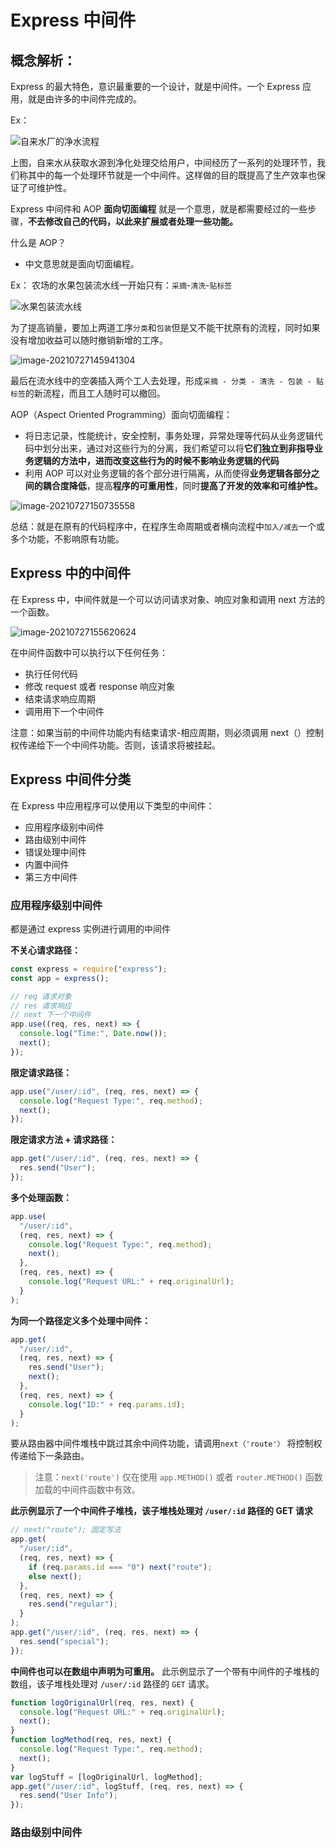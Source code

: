 # Express 中间件

## 概念解析：

Express 的最大特色，意识最重要的一个设计，就是中间件。一个 Express 应用，就是由许多的中间件完成的。

Ex：

![自来水厂的净水流程](./img/image-20210727144709748.png)

上图，自来水从获取水源到净化处理交给用户，中间经历了一系列的处理环节，我们称其中的每一个处理环节就是一个中间件。这样做的目的既提高了生产效率也保证了可维护性。

Express 中间件和 AOP **面向切面编程** 就是一个意思，就是都需要经过的一些步骤，**不去修改自己的代码，以此来扩展或者处理一些功能。**

什么是 AOP？

- 中文意思就是面向切面编程。

Ex：
农场的水果包装流水线一开始只有：`采摘`-`清洗`-`贴标签`

![水果包装流水线](./img/image-20210727145628812.png)

为了提高销量，要加上两道工序`分类`和`包装`但是又不能干扰原有的流程，同时如果没有增加收益可以随时撤销新增的工序。

![image-20210727145941304](./img/image-20210727145941304.png)

最后在流水线中的空袭插入两个工人去处理，形成`采摘 - 分类 - 清洗 - 包装 - 贴标签`的新流程，而且工人随时可以撤回。

AOP（Aspect Oriented Programming）面向切面编程：

- 将日志记录，性能统计，安全控制，事务处理，异常处理等代码从业务逻辑代码中划分出来，通过对这些行为的分离，我们希望可以将**它们独立到非指导业务逻辑的方法中，进而改变这些行为的时候不影响业务逻辑的代码**
- 利用 AOP 可以对业务逻辑的各个部分进行隔离，从而使得**业务逻辑各部分之间的耦合度降低**，提高**程序的可重用性**，同时**提高了开发的效率和可维护性。**

![image-20210727150735558](./img/image-20210727150735558.png)

总结：就是在原有的代码程序中，在程序生命周期或者横向流程中`加入/减去`一个或多个功能，不影响原有功能。

## Express 中的中间件

在 Express 中，中间件就是一个可以访问请求对象、响应对象和调用 next 方法的一个函数。

![image-20210727155620624](./img/image-20210727155620624.png)

在中间件函数中可以执行以下任何任务：

- 执行任何代码
- 修改 request 或者 response 响应对象
- 结束请求响应周期
- 调用用下一个中间件

注意：如果当前的中间件功能内有结束请求-相应周期，则必须调用 next（）控制权传递给下一个中间件功能。否则，该请求将被挂起。

## Express 中间件分类

在 Express 中应用程序可以使用以下类型的中间件：

- 应用程序级别中间件
- 路由级别中间件
- 错误处理中间件
- 内置中间件
- 第三方中间件

### 应用程序级别中间件

都是通过 express 实例进行调用的中间件

**不关心请求路径：**

```js
const express = require("express");
const app = express();

// req 请求对象
// res 请求响应
// next 下一个中间件
app.use((req, res, next) => {
  console.log("Time:", Date.now());
  next();
});
```

**限定请求路径：**

```js
app.use("/user/:id", (req, res, next) => {
  console.log("Request Type:", req.method);
  next();
});
```

**限定请求方法 + 请求路径：**

```js
app.get("/user/:id", (req, res, next) => {
  res.send("User");
});
```

**多个处理函数：**

```js
app.use(
  "/user/:id",
  (req, res, next) => {
    console.log("Request Type:", req.method);
    next();
  },
  (req, res, next) => {
    console.log("Request URL:" + req.originalUrl);
  }
);
```

**为同一个路径定义多个处理中间件：**

```js
app.get(
  "/user/:id",
  (req, res, next) => {
    res.send("User");
    next();
  },
  (req, res, next) => {
    console.log("ID:" + req.params.id);
  }
);
```

要从路由器中间件堆栈中跳过其余中间件功能，请调用`next（'route'）` 将控制权传递给下一条路由。

> 注意：`next('route')` 仅在使用 `app.METHOD()` 或者 `router.METHOD()` 函数加载的中间件函数中有效。

**此示例显示了一个中间件子堆栈，该子堆栈处理对 `/user/:id` 路径的 GET 请求**

```js
// next("route"); 固定写法
app.get(
  "/user/:id",
  (req, res, next) => {
    if (req.params.id === "0") next("route");
    else next();
  },
  (req, res, next) => {
    res.send("regular");
  }
);
app.get("/user/:id", (req, res, next) => {
  res.send("special");
});
```

**中间件也可以在数组中声明为可重用。**
此示例显示了一个带有中间件的子堆栈的数组，该子堆栈处理对 `/user/:id` 路径的 `GET` 请求。

```js
function logOriginalUrl(req, res, next) {
  console.log("Request URL:" + req.originalUrl);
  next();
}
function logMethod(req, res, next) {
  console.log("Request Type:", req.method);
  next();
}
var logStuff = [logOriginalUrl, logMethod];
app.get("/user/:id", logStuff, (req, res, next) => {
  res.send("User Info");
});
```

### 路由级别中间件
